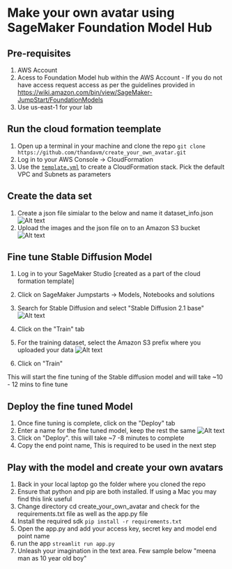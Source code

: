 # Make your own avatar using SageMaker Foundation Model Hub

## Pre-requisites

1. AWS Account
2. Acess to Foundation Model hub within the AWS Account - If you do not have access request access as per the guidelines provided in <https://wiki.amazon.com/bin/view/SageMaker-JumpStart/FoundationModels>
3. Use us-east-1 for your lab

## Run the cloud formation teemplate

1. Open up a terminal in your machine and clone the repo
```git clone https://github.com/thandavm/create_your_own_avatar.git```
2. Log in to your AWS Console -> CloudFormation
3. Use the [`template.yml`](./template.yml) to create a CloudFormation stack.  Pick the default VPC and Subnets as parameters

## Create the data set

1. Create a json file simialar to the below and name it dataset_info.json
![Alt text](images/image.png)
2. Upload the images and the json file on to an Amazon S3 bucket
![Alt text](images/image-1.png)

## Fine tune Stable Diffusion Model

1. Log in to your SageMaker Studio [created as a part of the cloud formation template]
2. Click on SageMaker Jumpstarts -> Models, Notebooks and solutions
3. Search for Stable Diffusion and select "Stable Diffusion 2.1 base"
![Alt text](images/image-2.png)
4. Click on the "Train" tab
5. For the training dataset, select the Amazon S3 prefix where you uploaded your data
![Alt text](images/image-3.png)

6. Click on "Train"

This will start the fine tuning of the Stable diffusion model and will take ~10 - 12 mins to fine tune

## Deploy the fine tuned Model

1. Once fine tuning is complete, click on the "Deploy" tab
2. Enter a name for the fine tuned model,  keep the rest the same
![Alt text](images/image-4.png)
3. Click on "Deploy".  this will take ~7 -8 minutes to complete
4. Copy the end point name,  This is required to be used in the next step

## Play with the model and create your own avatars

1. Back in your local laptop go the folder where you cloned the repo
2. Ensure that python and pip are both installed. If using a Mac you may find this link useful
3. Change directory cd create_your_own_avatar and check for the requirements.txt file as well as the app.py file
4. Install the required sdk
```pip install -r requirements.txt```
5. Open the app.py and add your access key, secret key and model end point name
6. run the app
```streamlit run app.py```
7. Unleash your imagination in the text area.  Few sample below
 "meena man as 10 year old boy"
